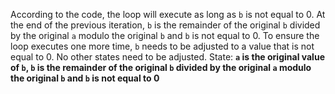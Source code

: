 According to the code, the loop will execute as long as `b` is not equal to 0. At the end of the previous iteration, `b` is the remainder of the original `b` divided by the original `a` modulo the original `b` and `b` is not equal to 0. To ensure the loop executes one more time, `b` needs to be adjusted to a value that is not equal to 0. No other states need to be adjusted.
State: **`a` is the original value of `b`, `b` is the remainder of the original `b` divided by the original `a` modulo the original `b` and `b` is not equal to 0**